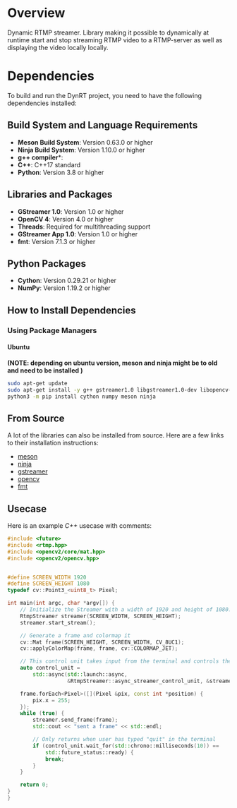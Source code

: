 # Overview
Dynamic RTMP streamer. Library making it possible to dynamically at runtime start and stop streaming RTMP video to  a RTMP-server as well as displaying the video locally locally. 

# Dependencies

To build and run the DynRT project, you need to have the following dependencies installed:

## Build System and Language Requirements
- **Meson Build System**: Version 0.63.0 or higher
- **Ninja Build System**: Version 1.10.0 or higher
- **g++ compiler***: 
- **C++**: C++17 standard
- **Python**: Version 3.8 or higher

## Libraries and Packages
- **GStreamer 1.0**: Version 1.0 or higher
- **OpenCV 4**: Version 4.0 or higher
- **Threads**: Required for multithreading support
- **GStreamer App 1.0**: Version 1.0 or higher
- **fmt**: Version 7.1.3 or higher

## Python Packages
- **Cython**: Version 0.29.21 or higher
- **NumPy**: Version 1.19.2 or higher

## How to Install Dependencies

### Using Package Managers

#### Ubuntu
**(NOTE: depending on ubuntu version, meson and ninja might be to old and need to be installed )**
```bash
sudo apt-get update
sudo apt-get install -y g++ gstreamer1.0 libgstreamer1.0-dev libopencv-dev libfmt-dev python3-dev python3-pip
python3 -m pip install cython numpy meson ninja
```

## From Source
A lot of the libraries can also be installed from source. Here are a few links to their installation instructions:
- [meson](https://github.com/mesonbuild/meson)
- [ninja](https://github.com/ninja-build/ninja)
- [gstreamer](https://github.com/GStreamer/gstreamer)
- [opencv](https://github.com/opencv/opencv/tree/4.10.0)
- [fmt](https://github.com/fmtlib/fmt)

## Usecase
Here is an example *C++* usecase with comments:
```c++
#include <future>
#include <rtmp.hpp>
#include <opencv2/core/mat.hpp>
#include <opencv2/opencv.hpp>


#define SCREEN_WIDTH 1920
#define SCREEN_HEIGHT 1080
typedef cv::Point3_<uint8_t> Pixel;

int main(int argc, char *argv[]) {
    // Initialize the Streamer with a width of 1920 and height of 1080.
    RtmpStreamer streamer(SCREEN_WIDTH, SCREEN_HEIGHT);
    streamer.start_stream();

    // Generate a frame and colormap it
    cv::Mat frame(SCREEN_HEIGHT, SCREEN_WIDTH, CV_8UC1);
    cv::applyColorMap(frame, frame, cv::COLORMAP_JET);

    // This control unit takes input from the terminal and controls the state of the streamer
    auto control_unit =
        std::async(std::launch::async,
                   &RtmpStreamer::async_streamer_control_unit, &streamer);

    frame.forEach<Pixel>([](Pixel &pix, const int *position) {
        pix.x = 255;
    });
    while (true) {
        streamer.send_frame(frame);
        std::cout << "sent a frame" << std::endl;

        // Only returns when user has typed "quit" in the terminal
        if (control_unit.wait_for(std::chrono::milliseconds(10)) ==
            std::future_status::ready) {
            break;
        }
    }

    return 0;
}
}

```






